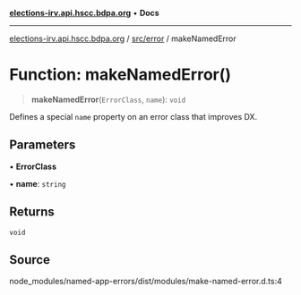 [**elections-irv.api.hscc.bdpa.org**](../../../README.md) • **Docs**

***

[elections-irv.api.hscc.bdpa.org](../../../README.md) / [src/error](../README.md) / makeNamedError

# Function: makeNamedError()

> **makeNamedError**(`ErrorClass`, `name`): `void`

Defines a special `name` property on an error class that improves DX.

## Parameters

• **ErrorClass**

• **name**: `string`

## Returns

`void`

## Source

node\_modules/named-app-errors/dist/modules/make-named-error.d.ts:4
